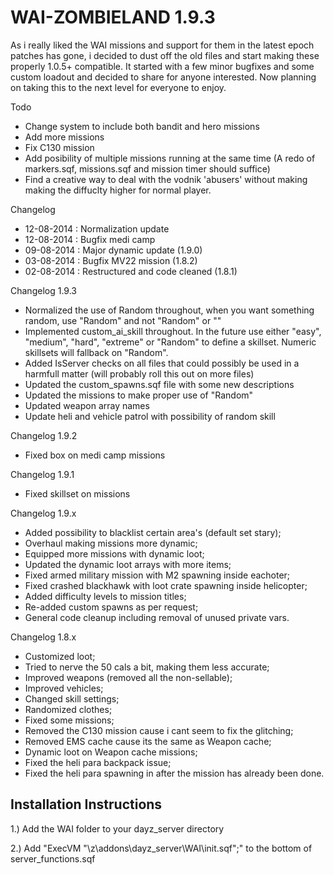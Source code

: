 WAI-ZOMBIELAND 1.9.3
==============

As i really liked the WAI missions and support for them in the latest epoch patches has gone, i decided to dust off the old files and start making these properly 1.0.5+ compatible. It started with a few minor bugfixes and some custom loadout and decided to share for anyone interested. Now planning on taking this to the next level for everyone to enjoy. 

Todo
- Change system to include both bandit and hero missions
- Add more missions
- Fix C130 mission
- Add posibility of multiple missions running at the same time (A redo of markers.sqf, missions.sqf and mission timer should suffice)
- Find a creative way to deal with the vodnik 'abusers' without making making the diffuclty higher for normal player.

Changelog
- 12-08-2014 : Normalization update
- 12-08-2014 : Bugfix medi camp
- 09-08-2014 : Major dynamic update (1.9.0)
- 03-08-2014 : Bugfix MV22 mission (1.8.2)
- 02-08-2014 : Restructured and code cleaned (1.8.1)

Changelog 1.9.3
- Normalized the use of Random throughout, when you want something random, use "Random" and not "Random" or ""
- Implemented custom_ai_skill throughout. In the future use either "easy", "medium", "hard", "extreme" or "Random" to define a skillset. Numeric skillsets will fallback on "Random".
- Added IsServer checks on all files that could possibly be used in a harmfull matter (will probably roll this out on more files)
- Updated the custom_spawns.sqf file with some new descriptions
- Updated the missions to make proper use of "Random"
- Updated weapon array names
- Update heli and vehicle patrol with possibility of random skill

Changelog 1.9.2
- Fixed box on medi camp missions

Changelog 1.9.1
- Fixed skillset on missions

Changelog 1.9.x
- Added possibility to blacklist certain area's (default set stary);
- Overhaul making missions more dynamic;
- Equipped more missions with dynamic loot;
- Updated the dynamic loot arrays with more items;
- Fixed armed military mission with M2 spawning inside eachoter;
- Fixed crashed blackhawk with loot crate spawning inside helicopter;
- Added difficulty levels to mission titles;
- Re-added custom spawns as per request;
- General code cleanup including removal of unused private vars.

Changelog 1.8.x
- Customized loot;
- Tried to nerve the 50 cals a bit, making them less accurate;
- Improved weapons (removed all the non-sellable);
- Improved vehicles;
- Changed skill settings;
- Randomized clothes;
- Fixed some missions;
- Removed the C130 mission cause i cant seem to fix the glitching;
- Removed EMS cache cause its the same as Weapon cache;
- Dynamic loot on Weapon cache missions;
- Fixed the heli para backpack issue;
- Fixed the heli para spawning in after the mission has already been done.

## Installation Instructions

1.) Add the WAI folder to your dayz_server directory

2.) Add "ExecVM "\z\addons\dayz_server\WAI\init.sqf";" to the bottom of server_functions.sqf
